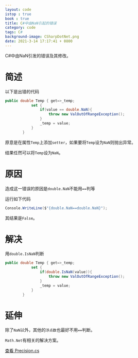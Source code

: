 ```yaml
---
layout: code
istop : true
book : true
title: C#中由NaN引起的错误
category: code
tags: C#
background-image: CSharpDotNet.png
date: 2021-3-14 17:17:41 + 0800
---
```

C#中由NaN引发的错误及其修改。<!-- more -->

# 简述

以下是出错的代码

~~~cs
public double Temp { get=>_temp;
            set {
                if(value == double.NaN){
                    throw new ValOutOfRangeException();
                }
                _temp = value;               
            }
        }
~~~
原意是在属性`Temp`上添加`setter`，如果要将`Temp`设为`NaN`则抛出异常。

结果任然可以将`Temp`设为`NaN`。

# 原因

造成这一错误的原因是`double.NaN`不能用`==`判等

运行如下代码

~~~cs
Console.WriteLine($"{double.NaN==double.NaN}");
~~~
其结果是`False`。

# 解决

用`double.IsNaN`判断

~~~cs
public double Temp { get=>_temp;
            set {
                if(double.IsNaN(value)){
                    throw new ValOutOfRangeException();
                }
                _temp = value;               
            }
        }
~~~

# 延伸

除了`NaN`以外，其他的`浮点数`也最好不用`==`判断。

`Math.Net`有相关的解决方案。

[查看 Precision.cs](https://github.com/mathnet/mathnet-numerics/blob/master/src/Numerics/Precision.cs)